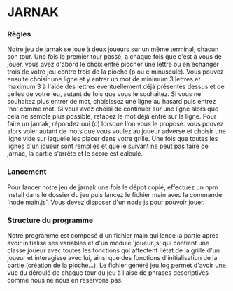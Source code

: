 # JARNAK
### Règles
Notre jeu de jarnak se joue à deux joueurs sur un même terminal, chacun son tour.
Une fois le premier tour passé, a chaque fois que c'est à vous de jouer, vous avez d'abord le choix entre piocher une lettre ou en échanger trois de votre jeu contre trois de la pioche (p ou e minuscule). Vous pouvez ensuite choisir une ligne et y entrer un mot de minimum 3 lettres et maximum 3 à l'aide des lettres éventuellement déjà présentes dessus et de celles de votre jeu, autant de fois que vous le souhaitez. Si vous ne souhaitez plus entrer de mot, choisissez une ligne au hasard puis entrez 'no' comme mot.
Si vous avez choisi de continuer sur une ligne alors que cela ne semble plus possible, retapez le mot déjà entré sur la ligne.
Pour faire un jarnak, répondez oui (o) lorsque l'on vous le propose. vous pouvez alors voler autant de mots que vous voulez au joueur adverse et choisir une ligne vide sur laquelle les placer dans votre grille.
Une fois que toutes les lignes d'un joueur sont remplies et que le suivant ne peut pas faire de jarnac, la partie s'arrête et le score est calculé. 

### Lancement
Pour lancer notre jeu de jarnak une fois le dépot copié, effectuez un npm install dans le dossier du jeu puis lancez le fichier main avec la commande 'node main.js'.
Vous devez disposer d'un node js pour pouvoir jouer.

### Structure du programme
Notre programme est composé d'un fichier main qui lance la partie après avoir initialisé ses variables et d'un module 'joueur.js' qui contient une classe joueur avec toutes les fonctions qui affectent l'état de la grille d'un joueur et interagisse avec lui, ainsi que des fonctions d'initialisation de la partie (création de la pioche...).
Le fichier généré jeu.log permet d'avoir une vue du déroulé de chaque tour du jeu à l'aise de phrases descriptives comme nous ne nous en reservons pas.
